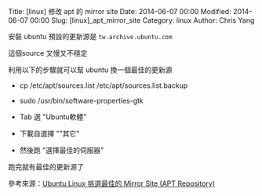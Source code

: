 Title: [linux] 修改 apt 的 mirror site
Date: 2014-06-07 00:00
Modified: 2014-06-07 00:00
Slug: [linux]_apt_mirror_site
Category: linux
Author: Chris Yang

安裝 ubuntu 預設的更新源是 <code>tw.archive.ubuntu.com</code>

這個source 又慢又不穩定

利用以下的步驟就可以幫 ubuntu 換一個最佳的更新源


- cp /etc/apt/sources.list /etc/apt/sources.list.backup

- sudo /usr/bin/software-properties-gtk

- Tab 選 "Ubuntu軟體"

- 下載自選擇 ""其它"

-  然後跑 "選擇最佳的伺服器"

跑完就有最佳的更新源了

參考來源：<a href="http://blog.longwin.com.tw/2011/02/ubuntu-mirror-site-repository-2011/">Ubuntu Linux 挑選最佳的 Mirror Site (APT Repository) </a>
